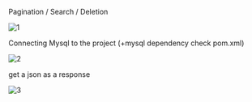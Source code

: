 Pagination / Search / Deletion


![1](https://user-images.githubusercontent.com/65183563/162337105-0b14e5d7-c4e2-4abd-8f37-f5c5428d3c6c.gif)

Connecting Mysql to the project (+mysql dependency check pom.xml)

![2](https://user-images.githubusercontent.com/65183563/162337672-909af7d1-573c-46af-b48d-1a1f673e8f59.gif)

get a json as a response

![3](https://user-images.githubusercontent.com/65183563/162337818-a0c870b1-993e-4427-9fb5-28a1cb25bf7a.gif)
